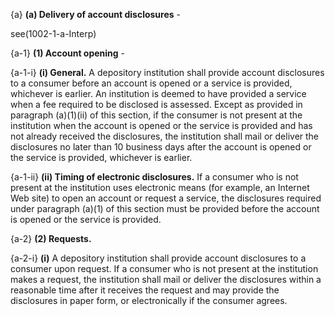 {a}
**(a) Delivery of account disclosures** -

see(1002-1-a-Interp)

{a-1}
**(1) Account opening** - 

{a-1-i}
**(i) General.** A depository institution shall provide account disclosures to a consumer before an account is opened or a service is provided, whichever is earlier. An institution is deemed to have provided a service when a fee required to be disclosed is assessed. Except as provided in paragraph (a)(1)(ii) of this section, if the consumer is not present at the institution when the account is opened or the service is provided and has not already received the disclosures, the institution shall mail or deliver the disclosures no later than 10 business days after the account is opened or the service is provided, whichever is earlier.

{a-1-ii}
**(ii) Timing of electronic disclosures.** If a consumer who is not present at the institution uses electronic means (for example, an Internet Web site) to open an account or request a service, the disclosures required under paragraph (a)(1) of this section must be provided before the account is opened or the service is provided.

{a-2}
**(2) Requests.**  

{a-2-i}
**(i)** A depository institution shall provide account disclosures to a consumer upon request. If a consumer who is not present at the institution makes a request, the institution shall mail or deliver the disclosures within a reasonable time after it receives the request and may provide the disclosures in paper form, or electronically if the consumer agrees.

